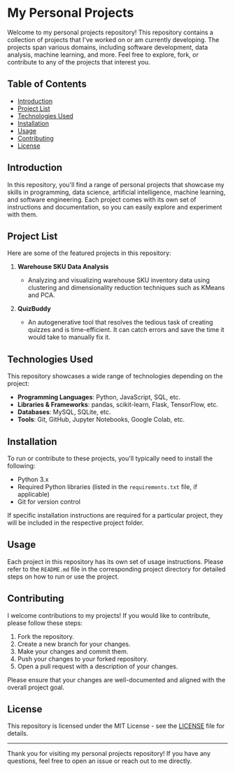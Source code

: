 # My Personal Projects

Welcome to my personal projects repository! This repository contains a collection of projects that I've worked on or am currently developing. The projects span various domains, including software development, data analysis, machine learning, and more. Feel free to explore, fork, or contribute to any of the projects that interest you.

## Table of Contents
- [Introduction](#introduction)
- [Project List](#project-list)
- [Technologies Used](#technologies-used)
- [Installation](#installation)
- [Usage](#usage)
- [Contributing](#contributing)
- [License](#license)

## Introduction
In this repository, you'll find a range of personal projects that showcase my skills in programming, data science, artificial intelligence, machine learning, and software engineering. Each project comes with its own set of instructions and documentation, so you can easily explore and experiment with them.

## Project List
Here are some of the featured projects in this repository:

1. **Warehouse SKU Data Analysis**
   - Analyzing and visualizing warehouse SKU inventory data using clustering and dimensionality reduction techniques such as KMeans and PCA.
   
2. **QuizBuddy**
   - An autogenerative tool that resolves the tedious task of creating quizzes and is time-efficient. It can catch errors and save the time it would take to manually fix it.
     
## Technologies Used
This repository showcases a wide range of technologies depending on the project:

- **Programming Languages**: Python, JavaScript, SQL, etc.
- **Libraries & Frameworks**: pandas, scikit-learn, Flask, TensorFlow, etc.
- **Databases**: MySQL, SQLite, etc.
- **Tools**: Git, GitHub, Jupyter Notebooks, Google Colab, etc.

## Installation
To run or contribute to these projects, you'll typically need to install the following:

- Python 3.x
- Required Python libraries (listed in the `requirements.txt` file, if applicable)
- Git for version control

If specific installation instructions are required for a particular project, they will be included in the respective project folder.

## Usage
Each project in this repository has its own set of usage instructions. Please refer to the `README.md` file in the corresponding project directory for detailed steps on how to run or use the project.

## Contributing
I welcome contributions to my projects! If you would like to contribute, please follow these steps:

1. Fork the repository.
2. Create a new branch for your changes.
3. Make your changes and commit them.
4. Push your changes to your forked repository.
5. Open a pull request with a description of your changes.

Please ensure that your changes are well-documented and aligned with the overall project goal.

## License
This repository is licensed under the MIT License - see the [LICENSE](LICENSE) file for details.

---

Thank you for visiting my personal projects repository! If you have any questions, feel free to open an issue or reach out to me directly.
